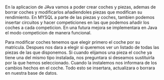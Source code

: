 En la aplicacion de JAva vamos a poder crear coches y piezas, ademas de borrar coches y modificarlos añadiendoles piezas que modifican su rendimiento.
En MYSQL a parte de las piezas y coches, tambien podemos insertar circuitos y hacer competiciones en las que podemos añadir los coches a cada competicion.
En una futura mejora se implementara en Java el modo competicion de manera funcional.

Para modificar coches tenemos que elegir primero el coche por su matricula. Despues nos dara a elegir si queremos ver un listado de todas las piezas de las que disponemos.
Si cuando elijamos una pieza el coche ya tiene una del mismo tipo instalada, nos preguntara si deseamos sustituirla por la que hemos seleccionado. 
Cuando la instalemos nos informara de los cambios hechos en el coche.
Todo esto se insertara, actualizara o borrara en nuestra base de datos.

